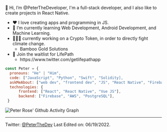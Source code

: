 
👋 Hi, I’m @PeterTheDeveloper, I'm a full-stack developer, and I also like to create projects in React Native.

<ul>
<li>❤️ I love creating apps and programming in JS.</li>
<li>🌱 I’m currently learning Web Development, Android Development, and Machine Learning.</li>
<li>👨🏾‍💻 currently working on a Crypto Token, in order to directly fight climate change.
   <ul><li>Bamboo Gold Solutions</li></ul>
<li>💼 Join the waitlist for LifePath
  <ul><li>https://www.twitter.com/getlifepathapp</li></ul>
</ul>

```javascript
const Peter = {
  pronouns: "He" | "Him",
  code: ["JavaScript", "Python", "Swift", "Solidity],
  askMeAbout: ["web dev", "frontend dev", "JS", "React Native", "Firebase"],
  technologies: {
      frontend: ["React", "React Native", "Vue JS"],
      backend: ["Firebase", "AWS", "PostgreSQL"],
 }
```

![Peter Rose' Github Activity Graph](https://activity-graph.herokuapp.com/graph?username=peterthedeveloper&custom_title=Peter%27s%20Contributions&hide_border=true&&theme=react-dark)


------
Twitter: [@PeterTheDev](https://twitter.com/PeterTheDev)
Last Edited on: 06/19/2022.
